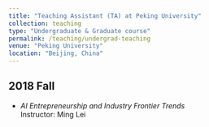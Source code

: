 ```yaml
---
title: "Teaching Assistant (TA) at Peking University"
collection: teaching
type: "Undergraduate & Graduate course"
permalink: /teaching/undergrad-teaching
venue: "Peking University"
location: "Beijing, China"
---
```


## 2018 Fall
- _AI Entrepreneurship and Industry Frontier Trends_ <br>
Instructor: Ming Lei
